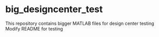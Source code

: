 # big_designcenter_test
This repository contains bigger MATLAB files for design center testing 
Modify README for testing
